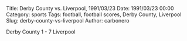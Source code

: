Title: Derby County vs. Liverpool, 1991/03/23
Date: 1991/03/23 00:00
Category: sports
Tags: football, football scores, Derby County, Liverpool
Slug: derby-county-vs-liverpool
Author: carbonero


Derby County 1 - 7 Liverpool
